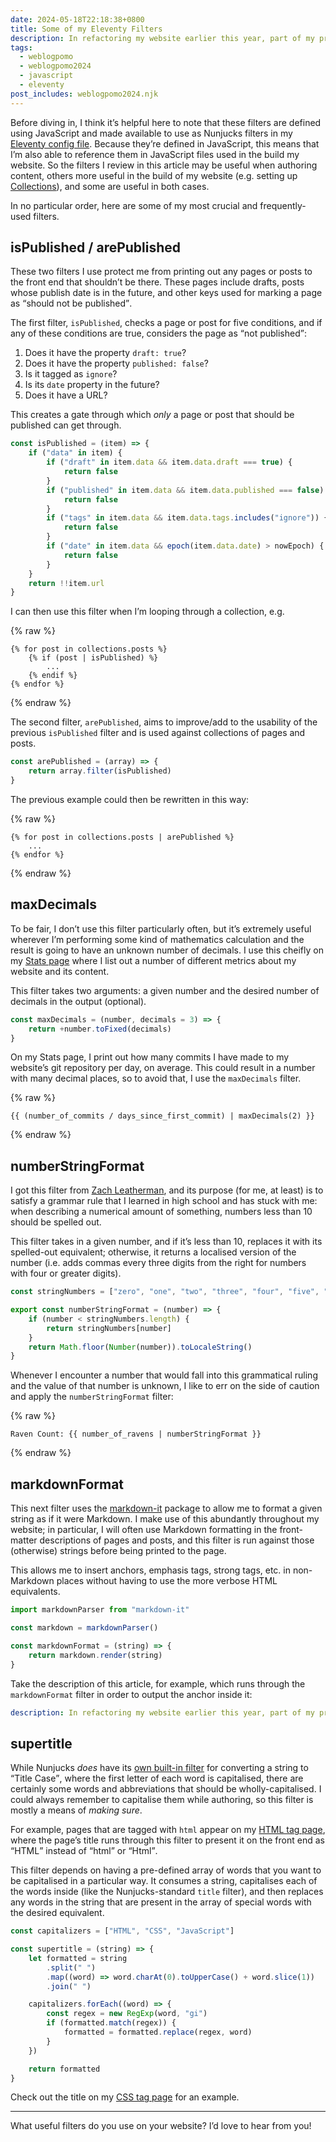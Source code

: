 ```yaml
---
date: 2024-05-18T22:18:38+0800
title: Some of my Eleventy Filters
description: In refactoring my website earlier this year, part of my process was to evaluate and revise the many, many [Eleventy Filters](https://www.11ty.dev/docs/filters/) I use throughout my website’s build, so in this post, I’ll run through a handful of them.
tags:
  - weblogpomo
  - weblogpomo2024
  - javascript
  - eleventy
post_includes: weblogpomo2024.njk
---
```


Before diving in, I think it’s helpful here to note that these filters are defined using JavaScript and made available to use as Nunjucks filters in my [Eleventy config file](https://www.11ty.dev/docs/config/). Because they’re defined in JavaScript, this means that I’m also able to reference them in JavaScript files used in the build my website. So the filters I review in this article may be useful when authoring content, others more useful in the build of my website (e.g. setting up [Collections](https://www.11ty.dev/docs/collections/)), and some are useful in both cases.

In no particular order, here are some of my most crucial and frequently-used filters.

<h2 id="published"><span class="monospace">isPublished</span> / <span class="monospace">arePublished</span></h2>

These two filters I use protect me from printing out any pages or posts to the front end that shouldn’t be there. These pages include drafts, posts whose publish date is in the future, and other keys used for marking a page as <q>should not be published</q>.

The first filter, `isPublished`, checks a page or post for five conditions, and if any of these conditions are true, considers the page as <q>not published</q>:

1. Does it have the property `draft: true`?
2. Does it have the property `published: false`?
3. Is it tagged as `ignore`?
4. Is its `date` property in the future?
5. Does it have a URL?

This creates a gate through which *only* a page or post that should be published can get through.

```javascript
const isPublished = (item) => {
	if ("data" in item) {
		if ("draft" in item.data && item.data.draft === true) {
			return false
		}
		if ("published" in item.data && item.data.published === false) {
			return false
		}
		if ("tags" in item.data && item.data.tags.includes("ignore")) {
			return false
		}
		if ("date" in item.data && epoch(item.data.date) > nowEpoch) {
			return false
		}
	}
	return !!item.url
}
```

I can then use this filter when I’m looping through a collection, e.g.

{% raw %}
```twig
{% for post in collections.posts %}
	{% if (post | isPublished) %}
		...
	{% endif %}
{% endfor %}
```
{% endraw %}

The second filter, `arePublished`, aims to improve/add to the usability of the previous `isPublished` filter and is used against collections of pages and posts.

```javascript
const arePublished = (array) => {
	return array.filter(isPublished)
}
```

The previous example could then be rewritten in this way:

{% raw %}
```twig
{% for post in collections.posts | arePublished %}
	...
{% endfor %}
```
{% endraw %}

<h2><span class="monospace">maxDecimals</span></h2>

To be fair, I don’t use this filter particularly often, but it’s extremely useful wherever I’m performing some kind of mathematics calculation and the result is going to have an unknown number of decimals. I use this cheifly on my [Stats page](/stats/) where I list out a number of different metrics about my website and its content.

This filter takes two arguments: a given number and the desired number of decimals in the output (optional).

```javascript
const maxDecimals = (number, decimals = 3) => {
	return +number.toFixed(decimals)
}
```

On my Stats page, I print out how many commits I have made to my website’s git repository per day, on average. This could result in a number with many decimal places, so to avoid that, I use the `maxDecimals` filter.

{% raw %}
```twig
{{ (number_of_commits / days_since_first_commit) | maxDecimals(2) }}
```
{% endraw %}

<h2><span class="monospace">numberStringFormat</span></h2>

I got this filter from [Zach Leatherman](https://github.com/zachleat/zachleat.com/blob/50a7550d05f6b953154fb767b63a439ce931f53b/eleventy.config.js#L159-L165), and its purpose (for me, at least) is to satisfy a grammar rule that I learned in high school and has stuck with me: when describing a numerical amount of something, numbers less than 10 should be spelled out.

This filter takes in a given number, and if it’s less than 10, replaces it with its spelled-out equivalent; otherwise, it returns a localised version of the number (i.e. adds commas every three digits from the right for numbers with four or greater digits).

```javascript
const stringNumbers = ["zero", "one", "two", "three", "four", "five", "six", "seven", "eight", "nine"]

export const numberStringFormat = (number) => {
	if (number < stringNumbers.length) {
		return stringNumbers[number]
	}
	return Math.floor(Number(number)).toLocaleString()
}
```

Whenever I encounter a number that would fall into this grammatical ruling and the value of that number is unknown, I like to err on the side of caution and apply the `numberStringFormat` filter:

{% raw %}
```twig
Raven Count: {{ number_of_ravens | numberStringFormat }}
```
{% endraw %}

<h2><span class="monospace">markdownFormat</span></h2>

This next filter uses the [markdown-it](https://github.com/markdown-it/markdown-it) package to allow me to format a given string as if it were Markdown. I make use of this abundantly throughout my website; in particular, I will often use Markdown formatting in the front-matter descriptions of pages and posts, and this filter is run against those (otherwise) strings before being printed to the page.

This allows me to insert anchors, emphasis tags, strong tags, etc. in non-Markdown places without having to use the more verbose HTML equivalents.

```javascript
import markdownParser from "markdown-it"

const markdown = markdownParser()

const markdownFormat = (string) => {
	return markdown.render(string)
}
```

Take the description of this article, for example, which runs through the `markdownFormat` filter in order to output the anchor inside it:

```yaml
description: In refactoring my website earlier this year, part of my process was to evaluate and revise the many, many [Eleventy Filters](https://www.11ty.dev/docs/filters/) I use throughout my website’s build, so in this post, I’ll run through a handful of them.
```

<h2><span class="monospace">supertitle</span></h2>

While Nunjucks *does* have its [own built-in filter](https://mozilla.github.io/nunjucks/templating.html#title) for converting a string to <q>Title Case</q>, where the first letter of each word is capitalised, there are certainly some words and abbreviations that should be wholly-capitalised. I could always remember to capitalise them while authoring, so this filter is mostly a means of *making sure*.

For example, pages that are tagged with `html` appear on my [HTML tag page](/tag/html/), where the page’s title runs through this filter to present it on the front end as <q>HTML</q> instead of <q>html</q> or <q>Html</q>.

This filter depends on having a pre-defined array of words that you want to be capitalised in a particular way. It consumes a string, capitalises each of the words inside (like the Nunjucks-standard `title` filter), and then replaces any words in the string that are present in the array of special words with the desired equivalent.

```javascript
const capitalizers = ["HTML", "CSS", "JavaScript"]

const supertitle = (string) => {
	let formatted = string
		.split(" ")
		.map((word) => word.charAt(0).toUpperCase() + word.slice(1))
		.join(" ")

	capitalizers.forEach((word) => {
		const regex = new RegExp(word, "gi")
		if (formatted.match(regex)) {
			formatted = formatted.replace(regex, word)
		}
	})

	return formatted
}
```

Check out the title on my [CSS tag page](/tag/css/) for an example.

<hr style="--rule-space: var(--size-medium);">

What useful filters do you use on your website? I’d love to hear from you!
